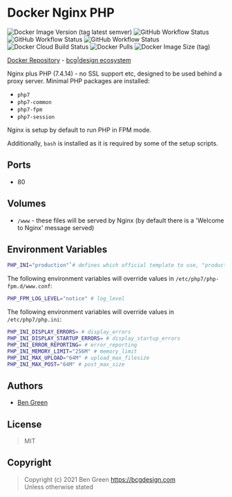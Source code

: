 # Docker Nginx PHP

![Docker Image Version (tag latest semver)](https://img.shields.io/docker/v/bcgdesign/nginx-php/latest?label=latest) ![GitHub Workflow Status](https://img.shields.io/github/workflow/status/bencgreen/docker-nginx-php/7.3-dev?label=github+7.3) ![GitHub Workflow Status](https://img.shields.io/github/workflow/status/bencgreen/docker-nginx-php/7.4-dev?label=github+7.4) ![GitHub Workflow Status](https://img.shields.io/github/workflow/status/bencgreen/docker-nginx-php/8.0-edge?label=github+8.0) ![Docker Cloud Build Status](https://img.shields.io/docker/cloud/build/bcgdesign/nginx-php?label=docker) ![Docker Pulls](https://img.shields.io/docker/pulls/bcgdesign/nginx-php?label=pulls) ![Docker Image Size (tag)](https://img.shields.io/docker/image-size/bcgdesign/nginx-php/latest?label=size)

[Docker Repository](https://hub.docker.com/r/bcgdesign/nginx-php) - [bcg|design ecosystem](https://github.com/bencgreen/docker)

Nginx plus PHP (7.4.14) - no SSL support etc, designed to be used behind a proxy server.  Minimal PHP packages are installed:

* `php7`
* `php7-common`
* `php7-fpm`
* `php7-session`

Nginx is setup by default to run PHP in FPM mode.

Additionally, `bash` is installed as it is required by some of the setup scripts.

## Ports

* 80

## Volumes

* `/www` - these files will be served by Nginx (by default there is a 'Welcome to Nginx' message served)

## Environment Variables

```bash
PHP_INI="production"`# defines which official template to use, "production" or "development"
```

The following environment variables will override values in `/etc/php7/php-fpm.d/www.conf`:

```bash
PHP_FPM_LOG_LEVEL="notice" # log_level
```

The following environment variables will override values in `/etc/php7/php.ini`:

```bash
PHP_INI_DISPLAY_ERRORS= # display_errors
PHP_INI_DISPLAY_STARTUP_ERRORS= # display_startup_errors
PHP_INI_ERROR_REPORTING= # error_reporting
PHP_INI_MEMORY_LIMIT="256M" # memory_limit
PHP_INI_MAX_UPLOAD="64M" # upload_max_filesize
PHP_INI_MAX_POST="64M" # post_max_size
```

## Authors

* [Ben Green](https://github.com/bencgreen)

## License

> MIT

## Copyright

> Copyright (c) 2021 Ben Green <https://bcgdesign.com>  
> Unless otherwise stated
